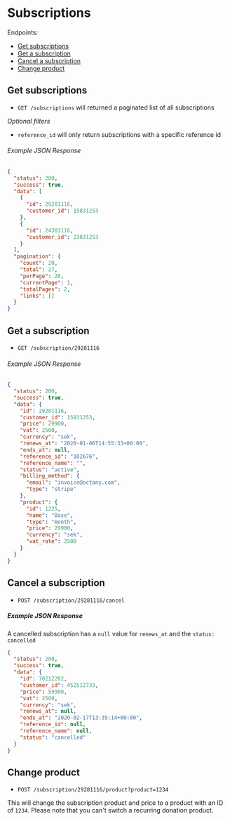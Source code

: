 Subscriptions
=============

Endpoints:

- [Get subscriptions](#get-subscriptions)
- [Get a subscription](#get-a-subscription)
- [Cancel a subscription](#cancel-a-subscription)
- [Change product](#change-product)

Get subscriptions
-----------------

* `GET /subscriptions` will returned a paginated list of all subscriptions

_Optional filters_

* `reference_id` will only return subscriptions with a specific reference id

###### Example JSON Response

```json
{
  "status": 200,
  "success": true,
  "data": [
    {
      "id": 29281116,
      "customer_id": 15831253
    },
    {
      "id": 24381116,
      "customer_id": 23831253
    }
  ],
  "pagination": {
    "count": 20,
    "total": 27,
    "perPage": 20,
    "currentPage": 1,
    "totalPages": 2,
    "links": []
  }
}
```

Get a subscription
------------------

* `GET /subscription/29281116`

###### Example JSON Response

```json
{
  "status": 200,
  "success": true,
  "data": {
    "id": 29281116,
    "customer_id": 15831253,
    "price": 29900,
    "vat": 2500,
    "currency": "sek",
    "renews_at": "2020-01-06T14:55:33+00:00",
    "ends_at": null,
    "reference_id": "102676",
    "reference_name": "",
    "status": "active",
    "billing_method": {
      "email": "invoice@octany.com",
      "type": "stripe"
    },
    "product": {
      "id": 1225,
      "name": "Base",
      "type": "month",
      "price": 29900,
      "currency": "sek",
      "vat_rate": 2500
    }
  }
}
``` 

Cancel a subscription
---------------------

* `POST /subscription/29281116/cancel`

##### Example JSON Response

A cancelled subscription has a `null` value for `renews_at` and the `status: cancelled`

```json
{
  "status": 200,
  "success": true,
  "data": {
    "id": 70212202,
    "customer_id": 452512733,
    "price": 59900,
    "vat": 2500,
    "currency": "sek",
    "renews_at": null,
    "ends_at": "2020-02-17T13:35:14+00:00",
    "reference_id": null,
    "reference_name": null,
    "status": "cancelled"
  }
}
```

Change product
--------------

* `POST /subscription/29281116/product?product=1234`

This will change the subscription product and price to a product with an ID of `1234`. 
Please note that you can't switch a recurring donation product.
